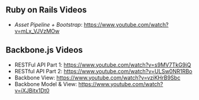 ## Ruby on Rails Videos

  - *Asset Pipeline + Bootstrap*: https://www.youtube.com/watch?v=mLx_VJVzMOw

## Backbone.js Videos

 - RESTFul API Part 1: https://www.youtube.com/watch?v=s9MV7TkG9jQ
 - RESTful API Part 2: https://www.youtube.com/watch?v=ULSw0NR1RBo
 - Backbone View: https://www.youtube.com/watch?v=vziKHrB9Sbc
 - Backbone Model & View: https://www.youtube.com/watch?v=iXJBitx1Dt0
